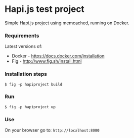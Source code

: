 # Hapi.js test project

Simple Hapi.js project using memcached, running on Docker.

### Requirements

Latest versions of:

- Docker - https://docs.docker.com/installation
- Fig - http://www.fig.sh/install.html

### Installation steps

`$ fig -p hapiproject build`

### Run

`$ fig -p hapiproject up`

### Use

On your browser go to: `http://localhost:8000`